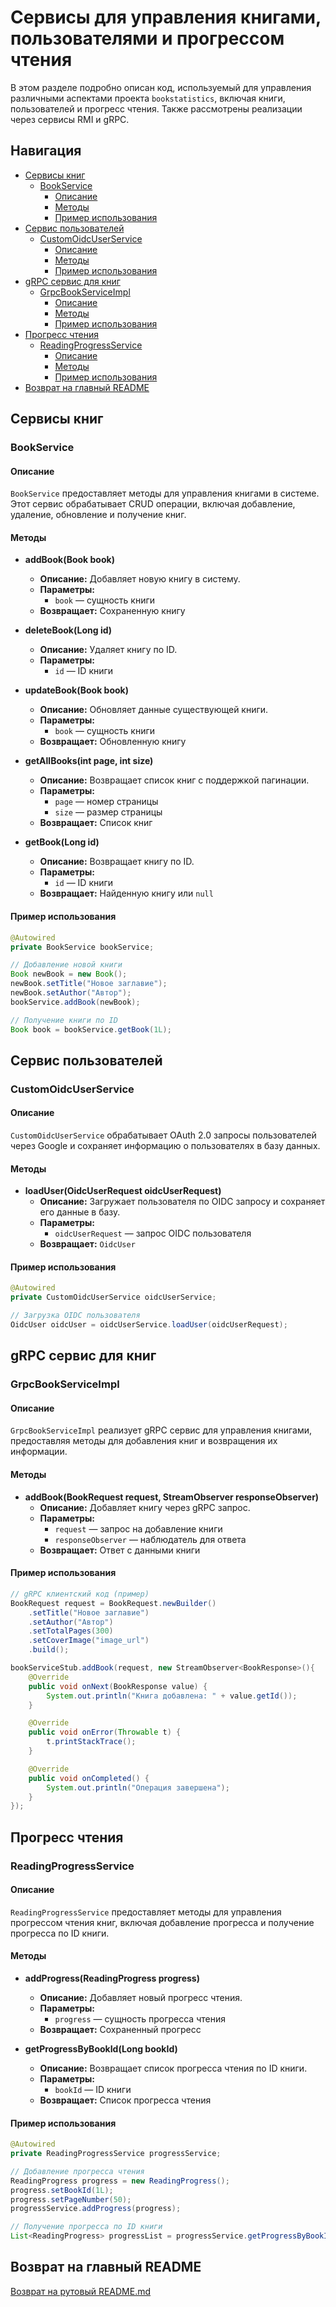 # Сервисы для управления книгами, пользователями и прогрессом чтения

В этом разделе подробно описан код, используемый для управления различными аспектами проекта `bookstatistics`, включая книги, пользователей и прогресс чтения. Также рассмотрены реализации через сервисы RMI и gRPC.

## Навигация

- [Сервисы книг](#сервисы-книг)
  - [BookService](#bookservice)
    - [Описание](#описание)
    - [Методы](#методы)
    - [Пример использования](#пример-использования)
- [Сервис пользователей](#сервис-пользователей)
  - [CustomOidcUserService](#customoidcuserservice)
    - [Описание](#описание-1)
    - [Методы](#методы-1)
    - [Пример использования](#пример-использования-1)
- [gRPC сервис для книг](#grpc-сервис-для-книг)
  - [GrpcBookServiceImpl](#grpcbookserviceimpl)
    - [Описание](#описание-2)
    - [Методы](#методы-2)
    - [Пример использования](#пример-использования-2)
- [Прогресс чтения](#прогресс-чтения)
  - [ReadingProgressService](#readingprogressservice)
    - [Описание](#описание-3)
    - [Методы](#методы-3)
    - [Пример использования](#пример-использования-3)
- [Возврат на главный README](#возврат-на-главный-readme)

## Сервисы книг

### BookService

#### Описание

`BookService` предоставляет методы для управления книгами в системе. Этот сервис обрабатывает CRUD операции, включая добавление, удаление, обновление и получение книг.

#### Методы

- **addBook(Book book)**
  - **Описание:** Добавляет новую книгу в систему.
  - **Параметры:** 
    - `book` — сущность книги
  - **Возвращает:** Сохраненную книгу

- **deleteBook(Long id)**
  - **Описание:** Удаляет книгу по ID.
  - **Параметры:** 
    - `id` — ID книги

- **updateBook(Book book)**
  - **Описание:** Обновляет данные существующей книги.
  - **Параметры:** 
    - `book` — сущность книги
  - **Возвращает:** Обновленную книгу

- **getAllBooks(int page, int size)**
  - **Описание:** Возвращает список книг с поддержкой пагинации.
  - **Параметры:** 
    - `page` — номер страницы
    - `size` — размер страницы
  - **Возвращает:** Список книг

- **getBook(Long id)**
  - **Описание:** Возвращает книгу по ID.
  - **Параметры:** 
    - `id` — ID книги
  - **Возвращает:** Найденную книгу или `null`

#### Пример использования

```java
@Autowired
private BookService bookService;

// Добавление новой книги
Book newBook = new Book();
newBook.setTitle("Новое заглавие");
newBook.setAuthor("Автор");
bookService.addBook(newBook);

// Получение книги по ID
Book book = bookService.getBook(1L);
```

## Сервис пользователей

### CustomOidcUserService

#### Описание

`CustomOidcUserService` обрабатывает OAuth 2.0 запросы пользователей через Google и сохраняет информацию о пользователях в базу данных.

#### Методы

- **loadUser(OidcUserRequest oidcUserRequest)**
    - **Описание:** Загружает пользователя по OIDC запросу и сохраняет его данные в базу.
    - **Параметры:**
        - `oidcUserRequest` — запрос OIDC пользователя
    - **Возвращает:** `OidcUser`

#### Пример использования

```java
@Autowired
private CustomOidcUserService oidcUserService;

// Загрузка OIDC пользователя
OidcUser oidcUser = oidcUserService.loadUser(oidcUserRequest);
```

## gRPC сервис для книг

### GrpcBookServiceImpl

#### Описание

`GrpcBookServiceImpl` реализует gRPC сервис для управления книгами, предоставляя методы для добавления книг и возвращения их информации.

#### Методы

- **addBook(BookRequest request, StreamObserver<BookResponse> responseObserver)**
    - **Описание:** Добавляет книгу через gRPC запрос.
    - **Параметры:**
        - `request` — запрос на добавление книги
        - `responseObserver` — наблюдатель для ответа
    - **Возвращает:** Ответ с данными книги

#### Пример использования

```java
// gRPC клиентский код (пример)
BookRequest request = BookRequest.newBuilder()
    .setTitle("Новое заглавие")
    .setAuthor("Автор")
    .setTotalPages(300)
    .setCoverImage("image_url")
    .build();

bookServiceStub.addBook(request, new StreamObserver<BookResponse>(){
    @Override
    public void onNext(BookResponse value) {
        System.out.println("Книга добавлена: " + value.getId());
    }

    @Override
    public void onError(Throwable t) {
        t.printStackTrace();
    }

    @Override
    public void onCompleted() {
        System.out.println("Операция завершена");
    }
});
```

## Прогресс чтения

### ReadingProgressService

#### Описание

`ReadingProgressService` предоставляет методы для управления прогрессом чтения книг, включая добавление прогресса и получение прогресса по ID книги.

#### Методы

- **addProgress(ReadingProgress progress)**
    - **Описание:** Добавляет новый прогресс чтения.
    - **Параметры:**
        - `progress` — сущность прогресса чтения
    - **Возвращает:** Сохраненный прогресс

- **getProgressByBookId(Long bookId)**
    - **Описание:** Возвращает список прогресса чтения по ID книги.
    - **Параметры:**
        - `bookId` — ID книги
    - **Возвращает:** Список прогресса чтения

#### Пример использования

```java
@Autowired
private ReadingProgressService progressService;

// Добавление прогресса чтения
ReadingProgress progress = new ReadingProgress();
progress.setBookId(1L);
progress.setPageNumber(50);
progressService.addProgress(progress);

// Получение прогресса по ID книги
List<ReadingProgress> progressList = progressService.getProgressByBookId(1L);
```

## Возврат на главный README

[Возврат на рутовый README.md](../../../../../README.md)